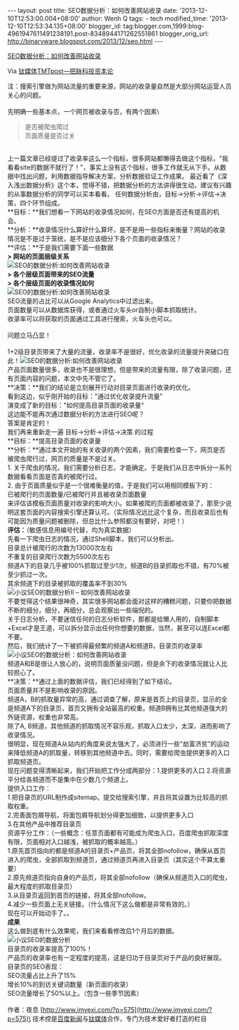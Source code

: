 --- layout: post title: SEO数据分析：如何改善网站收录 date:
'2013-12-10T12:53:00.004+08:00' author: Wenh Q tags: - tech
modified\_time: '2013-12-10T12:53:34.135+08:00' blogger\_id:
tag:blogger.com,1999:blog-4961947611491238191.post-8348944171262551861
blogger\_orig\_url: http://binaryware.blogspot.com/2013/12/seo.html ---

[SEO数据分析：如何改善网站收录](http://www.tmtpost.com/82719.html)

Via [钛媒体TMTpost—把脉科技资本论](http://www.tmtpost.com/)

注：搜索引擎做为网站流量的重要来源，网站的收录量自然是大部分网站运营人员关心的问题。\
\
先明确一些基本点，一个网页被收录与否，有两个因素\

> 是否被爬虫爬过\
> 页面质量是否过关

\
上一篇文章已经提过了收录率这么一个指标，很多网站都懒得去做这个指标，"我看看site的数据不就行了！"，事实上没有这个指标，很多工作就无从下手。从数据中找出问题，利用数据指导解决方案，分析数据验证工作成果。
最近看了《深入浅出数据分析》这个本，觉得不错，把数据分析的方法讲得很生动，建议有兴趣的从事数据分析的同学可以买本看看。
任何数据分析由，目标-\>分析-\>评估-\>决策，四个环节组成。\
**目标：**我们想看一下网站的收录情况如何，在SEO方面是否还有提高的机会。\
**分析：**收录情况什么算好什么算坏，是不是用一些指标来衡量？网站的收录情况是不是过于笼统，是不是应该细分下各个页面的收录情况？\
**评估：**于是我们需要下面一些数据\
**\> 网站的页面层级关系**\
![SEO的数据分析:如何改善网站收录](http://www.tmtpost.com/wp-content/uploads/2013/12/138658290989.png "SEO的数据分析:如何改善网站收录")\
**\> 各个层级页面带来的SEO流量**\
**\> 各个层级页面的收录情况如何**\
![SEO的数据分析:如何改善网站收录](http://www.tmtpost.com/wp-content/uploads/2013/12/138658298731.jpg "SEO的数据分析:如何改善网站收录")\
SEO流量的占比可以从Google Analytics中过滤出来。\
页面数量可以从数据库获得，或者通过火车头or自制小脚本抓取统计。\
收录率可以将获取的页面通过工具进行搜索，火车头也可以。\
\
问题立马凸显！\
\
1+2级目录页带来了大量的流量，收录率不是很好，优化收录的流量提升突破口在此！![SEO的数据分析:如何改善网站收录](http://www.tmtpost.com/wp-content/uploads/2013/12/138658304427.png "SEO的数据分析:如何改善网站收录")\
产品页面数量很多，收录也不是很理想，但是带来的流量有限，除了收录问题，还有页面内容的问题，本文中先不管它了。\
**决策：**我们的结论是立刻展开行动对目录页面进行收录的优化。\
看到这边，似乎刚开始的目标："通过优化收录提升流量"\
演变成了新的目标："如何提高目录页面的收录量"\
这边能不能再次通过数据分析的方法进行SEO呢？\
答案是肯定的！\
我们再来重新走一遍 目标-\>分析-\>评估-\>决策 的过程\
**目标：**提高目录页面的收录量\
**分析：**通过本文开始的有关收录的两个因素，我们需要检查一下，网页是否被爬虫爬行过，网页的质量是不是过关。\
1.
关于爬虫的情况，我们需要分析日志，才能确定。于是我们从日志中拆分一系列数据看看页面是否真的被爬行过。\
2. 由于页面质量似乎是一个很难衡量的值，于是我们可以用相同模板下的：\
已被爬行的页面数量/已被爬行并且被收录页面数量\
来评估该模板页面质量对收录的影响大小。如果被爬的页面都被收录了，那至少说明这套页面的内容搜索引擎还算认可。（实际情况远比这个复杂，而且收录后也有可能因为质量问题被删除，但总比什么参照都没有要好，对吧！）\
**评估：**（敏感信息用编号代替，均为真实数据）\
先看一下爬虫日志的情况，通过Shell脚本，我们可以分析出。\
目录总计被爬行的次数为13000次左右\
不重复的目录爬行次数为5500次左右\
频道A下的目录几乎被100%抓取过至少1次，频道B的目录抓取也不错，有70%被至少抓过一次。\
其余频道下的目录被抓取的覆盖率不到30%\
![小议SEO的数据分析II –
如何改善网站收录](http://www.tmtpost.com/wp-content/uploads/2013/12/138660802169.png "小议SEO的数据分析II – 如何改善网站收录")\
不要觉得这个结果很神奇，其实很多网站都会面对这样的糟糕问题，只要你把数据不断的细分，细分，再细分，总会观察出一些端倪的。\
关于日志分析，不要迷信任何的日志分析软件，那都是给懒人用的，自制脚本+Excel才是王道，可以拆分显示出任何你想要的数据，当然，甚至可以连Excel都不要。\
然后，我们统计了一下被抓得最频繁的频道A和频道B，目录页的收录率\
![小议SEO的数据分析：如何改善网站收录](http://www.tmtpost.com/wp-content/uploads/2013/12/138660810068.png "小议SEO的数据分析：如何改善网站收录")\
频道A和B是很让人放心的，说明页面质量没问题，但是余下的收录情况就让人比较担心了。\
**决策：**通过上面的数据评估，我们已经得到了如下结论。\
页面质量并不是影响收录的原因。\
频道A，B的抓取量异常的高，通过调查了解，原来是首页上的目录页，显示的全是频道A下的目录页，首页又拥有全站最高的权重。频道B拥有比其他频道强大的外链资源，权重也非常高。\
除了A,
B频道，其他频道的抓取情况不容乐观，抓取入口太少，太深，进而影响了收录情况。\
很明显，现在频道A从站内的角度来说太强大了，必须进行一些"劫富济贫"的运动来降低频道A的抓取量，转移到其他频道中去。同时，需要给爬虫提供更多的入口抓取频道页。\
现在问题变得清晰起来，我们开始把工作分成两部分：1.提供更多的入口
2.将资源平分给各频道而不是集中在少数几个频道上。\
提供入口工作：\
1.把目录页的URL制作成sitemap。提交给搜索引擎，并且将其设置为比较高的抓取权重。\
2.完善面包屑导航，将面包屑导航划分得更加细致，以提供更多入口\
3.在其他产品中推荐目录页\
资源平分工作：（一些概念：任意页面都有可能成为爬虫入口，百度爬虫抓取深度有限，页面相对入口越浅，被抓取的概率越高。）\
1.原先首页指向的都是频道A的目录页+产品页，将其全部nofollow，确保从首页进入的爬虫，全部抓取到频道页，通过频道页再进入目录页（其实这个不算太重要）\
2.原先频道页指向自身的产品页，将其全部nofollow（确保从频道页入口的爬虫，最大程度的抓取目录页）\
3.从目录页返回到首页的链接，将其全部nofollow。\
4.减少一些页面上无关链接。（什么情况下这么做都是非常有效的。）\
现在可以开始动手了。。\
**成果**\
这么做到底有什么效果呢，我们来看看修改后1个月后的数据。\
![小议SEO的数据分析](http://www.tmtpost.com/wp-content/uploads/2013/12/138660817126-560x128.jpg "小议SEO的数据分析")\
目录页的收录率提高了100%！\
产品页的收录率也有一定程度的提高，这是归功于目录页对于产品的良好展现。\
目录页的SEO表现：\
SEO流量占比上升了15%\
增长10%的到访关键词数量（新页面的收录）\
SEO流量增长了50%以上。（包含一些季节因素）\
\
作者：夜息 [http://www.imyexi.com/?p=575](http://www.imyexi.com/?p=575)\
技术控是[百度新闻](http://news.baidu.com/ "百度新闻")与[钛媒体](http://www.tmtpost.com/ "钛媒体")合作，专门为技术爱好者打造的栏目
